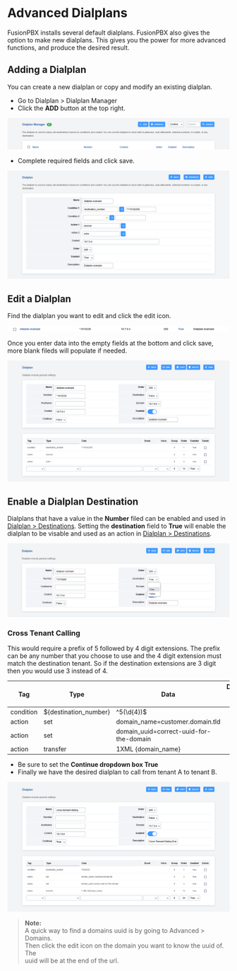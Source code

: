 # Advanced Dialplans

FusionPBX installs several default dialplans. FusionPBX also gives the
option to make new dialplans. This gives you the power for more advanced
functions, and produce the desired result.

## Adding a Dialplan

You can create a new dialplan or copy and modify an existing dialplan.

-   Go to Dialplan \> Dialplan Manager
-   Click the **ADD** button at the top right.

![image](../_static/images/dialplan/fusionpbx_dialplan_advanced1.png)

-   Complete required fields and click save.

![image](../_static/images/dialplan/fusionpbx_dialplan_advanced2.png)

## Edit a Dialplan

Find the dialplan you want to edit and click the edit icon.

![image](../_static/images/dialplan/fusionpbx_dialplan_advanced3.png)

Once you enter data into the empty fields at the bottom and click save,
more blank fileds will populate if needed.

![image](../_static/images/dialplan/fusionpbx_dialplan_advanced4.png)

## Enable a Dialplan Destination

Dialplans that have a value in the **Number** filed can be enabled and
used in [Dialplan \> Destinations](../dialplan/destinations.html).
Setting the **destination** field to **True** will enable the dialplan
to be visable and used as an action in [Dialplan \>
Destinations](../dialplan/destinations.html).

![image](../_static/images/dialplan/fusionpbx_dialplan_advanced5.png)

### Cross Tenant Calling

This would require a prefix of 5 followed by 4 digit extensions. The
prefix can be any number that you choose to use and the 4 digit
extension must match the destination tenant. So if the destination
extensions are 3 digit then you would use 3 instead of 4.

| Tag       | Type                  | Data                                | Dialplan Detail Break | Break | Inline | Group | Order |
|-----------|-----------------------|--------------------------------------|-----------------------|-------|--------|-------|-------|
| condition | ${destination_number} | ^5(\d{4})$                         |                       |       |        |       | 5     |
| action    | set                   | domain_name=customer.domain.tld     |                       |       | True   |       | 10    |
| action    | set                   | domain_uuid=correct-uuid-for-the-domain |                   |       | True   |       | 15    |
| action    | transfer              | 1XML {domain_name}                  |                       |       |        |       | 20    |

-   Be sure to set the **Continue dropdown box True**
-   Finally we have the desired dialplan to call from tenant A to tenant
    B.

![image](../_static/images/dialplan/fusionpbx_custom_dialplan.png)

>**Note:**   
>A quick way to find a domains uuid is by going to Advanced \> Domains.   
>Then click the edit icon on the domain you want to know the uuid of. The   
>uuid will be at the end of the url.

